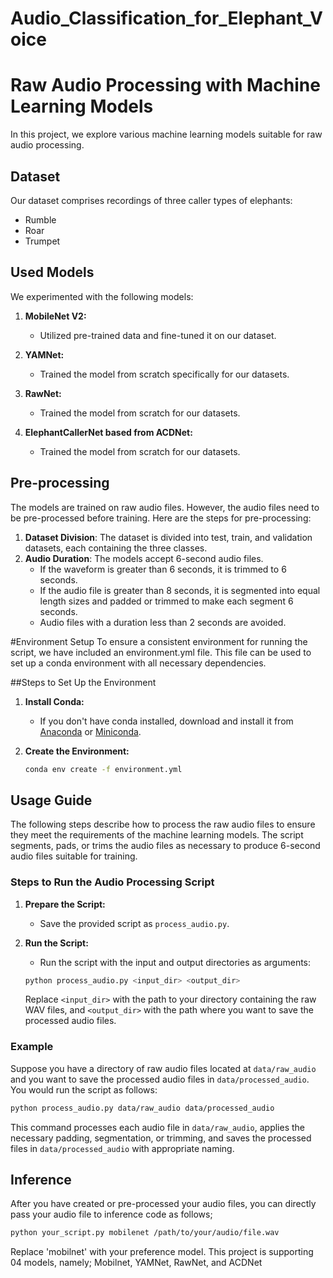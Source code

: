 # Audio_Classification_for_Elephant_Voice

# Raw Audio Processing with Machine Learning Models

In this project, we explore various machine learning models suitable for raw audio processing.

## Dataset
Our dataset comprises recordings of three caller types of elephants:
- Rumble
- Roar
- Trumpet

## Used Models
We experimented with the following models:

1. **MobileNet V2:**
   - Utilized pre-trained data and fine-tuned it on our dataset.

2. **YAMNet:**
   - Trained the model from scratch specifically for our datasets.

3. **RawNet:**
   - Trained the model from scratch for our datasets.

4. **ElephantCallerNet based from ACDNet:**
   - Trained the model from scratch for our datasets.
  
## Pre-processing
The models are trained on raw audio files. However, the audio files need to be pre-processed before training. Here are the steps for pre-processing:
1.   **Dataset Division**: The dataset is divided into test, train, and validation datasets, each containing the three classes.
2.   **Audio Duration**: The models accept 6-second audio files.
      - If the waveform is greater than 6 seconds, it is trimmed to 6 seconds.
      - If the audio file is greater than 8 seconds, it is segmented into equal length sizes and padded or trimmed to make each segment 6 seconds.
      - Audio files with a duration less than 2 seconds are avoided.

#Environment Setup
To ensure a consistent environment for running the script, we have included an environment.yml file. This file can be used to set up a conda environment with all necessary dependencies.

##Steps to Set Up the Environment
1. **Install Conda:**
   - If you don't have conda installed, download and install it from [Anaconda](https://www.anaconda.com/products/distribution) or [Miniconda](https://docs.conda.io/en/latest/miniconda.html).

2. **Create the Environment:**
   ```bash
   conda env create -f environment.yml
   ```
## Usage Guide

The following steps describe how to process the raw audio files to ensure they meet the requirements of the machine learning models. The script segments, pads, or trims the audio files as necessary to produce 6-second audio files suitable for training.

### Steps to Run the Audio Processing Script

1. **Prepare the Script:**
   - Save the provided script as `process_audio.py`.

2. **Run the Script:**
   - Run the script with the input and output directories as arguments:
   ```bash
   python process_audio.py <input_dir> <output_dir>
   ```
   Replace `<input_dir>` with the path to your directory containing the raw WAV files, and `<output_dir>` with the path where you want to save the processed audio files.

### Example

Suppose you have a directory of raw audio files located at `data/raw_audio` and you want to save the processed audio files in `data/processed_audio`. You would run the script as follows:
```bash
python process_audio.py data/raw_audio data/processed_audio
```

This command processes each audio file in `data/raw_audio`, applies the necessary padding, segmentation, or trimming, and saves the processed files in `data/processed_audio` with appropriate naming.

## Inference
After you have created or pre-processed your audio files, you can directly pass your audio file to inference code as follows;
```bash
python your_script.py mobilenet /path/to/your/audio/file.wav
```
Replace 'mobilnet' with your preference model. This project is supporting 04 models, namely; Mobilnet, YAMNet, RawNet, and ACDNet
